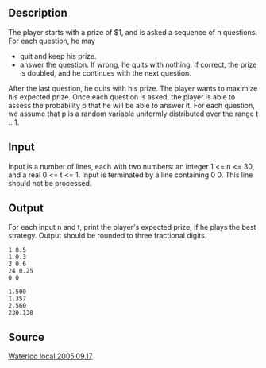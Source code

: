 <h2>Description</h2><p>The player starts with a prize of $1, and is asked a sequence of n questions. For each question, he may 
</p><ul><li>quit and keep his prize. 
<br></li><li>answer the question. If wrong, he quits with nothing. If correct, the prize is doubled, and he continues with the next question. </li></ul><p>
</p>After the last question, he quits with his prize. The player wants to maximize his expected prize. 
Once each question is asked, the player is able to assess the probability p that he will be able to answer it. For each question, we assume that p is a random variable uniformly distributed over the range t .. 1. <h2>Input</h2><p>Input is a number of lines, each with two numbers: an integer 1 &lt;= n &lt;= 30, and a real 0 &lt;= t &lt;= 1. Input is terminated by a line containing 0 0. This line should not be processed. </p><h2>Output</h2><p>For each input n and t, print the player's expected prize, if he plays the best strategy. Output should be rounded to three fractional digits. </p><pre><code class="language-input1">1 0.5
1 0.3
2 0.6
24 0.25
0 0
</code></pre><pre><code class="language-output1">1.500
1.357
2.560
230.138
</code></pre><h2>Source</h2><a href="searchproblem?field=source&amp;key=Waterloo+local+2005.09.17">Waterloo local 2005.09.17</a>